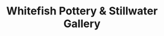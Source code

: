 ---
title: "Whitefish Pottery & Stillwater Gallery"
url: /whitefish/whitefish-pottery-and-stillwater-gallery/
shop: art
---